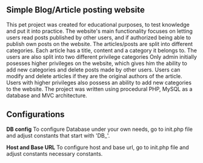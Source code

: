 ## Simple Blog/Article posting website

This pet project was created for educational purposes, to test knowledge and put it into practice.
The website's main functionality focuses on letting users read posts published by other users, and if authorized
being able to publish own posts on the website. The articles/posts are split into different categories.
Each article has a title, content and a category it belongs to. The users are also split into two different privilege categories
Only admin initially posesses higher privileges on the website, which gives him the ability to add new categories and delete
posts made by other users. Users can modify and delete articles if they are the original authors of the article. Users with higher privileges
also possess an ability to add new categories to the website. The project was written using procedural PHP, MySQL as a database and MVC architecture.

## Configurations

**DB config**
To configure Database under your own needs, go to init.php file and adjust constants that start with 'DB_'.

**Host and Base URL**
To configure host and base url, go to init.php file and adjust constants necessary constants.
